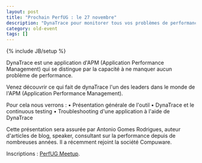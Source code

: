 ```yaml
---
layout: post
title: "Prochain PerfUG : le 27 novembre"
description: "DynaTrace pour monitorer tous vos problèmes de performance"
category: old-event
tags: []
---
```

{% include JB/setup %}

DynaTrace est une application d'APM (Application Performance Management) qui se distingue par la capacité à ne manquer aucun problème de performance.
<!-- more -->

Venez découvrir ce qui fait de dynaTrace l'un des leaders dans le monde de l'APM (Application Performance Management).

Pour cela nous verrons : 
• Présentation générale de l'outil 
• DynaTrace et le continuous testing
• Troubleshooting d'une application à l'aide de DynaTrace 

Cette présentation sera assurée par Antonio Gomes Rodrigues, auteur d'articles de blog, speaker, consultant sur la performance depuis de nombreuses années. Il a récemment rejoint la société Compuware.

Inscriptions : [PerfUG Meetup](http://www.meetup.com/PerfUG/events/218593666/).
